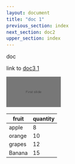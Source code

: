 ```yaml
---
layout: document
title: "doc 1"
previous_section: index
next_section: doc2
upper_section: index
---
```

doc

link to [doc3 1](doc3.html#doc3-2)

[![Slide1](/assets/img/thumb/FirstSlide.png)](/assets/img/FirstSlide.png)

|fruit |quantity|
|------|--------|
|apple | 8      |
|orange| 10     |
|grapes| 12     |
|Banana| 15     |
